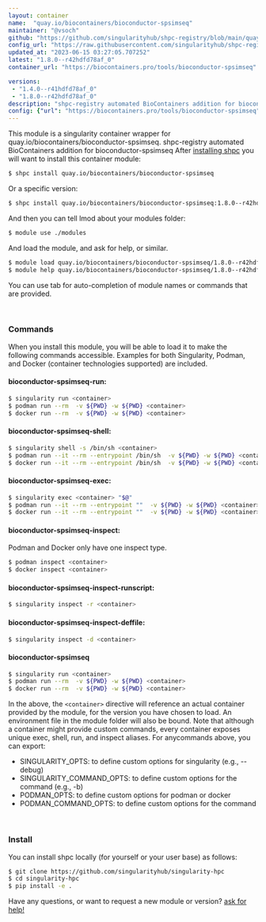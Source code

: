 ```yaml
---
layout: container
name:  "quay.io/biocontainers/bioconductor-spsimseq"
maintainer: "@vsoch"
github: "https://github.com/singularityhub/shpc-registry/blob/main/quay.io/biocontainers/bioconductor-spsimseq/container.yaml"
config_url: "https://raw.githubusercontent.com/singularityhub/shpc-registry/main/quay.io/biocontainers/bioconductor-spsimseq/container.yaml"
updated_at: "2023-06-15 03:27:05.707252"
latest: "1.8.0--r42hdfd78af_0"
container_url: "https://biocontainers.pro/tools/bioconductor-spsimseq"

versions:
 - "1.4.0--r41hdfd78af_0"
 - "1.8.0--r42hdfd78af_0"
description: "shpc-registry automated BioContainers addition for bioconductor-spsimseq"
config: {"url": "https://biocontainers.pro/tools/bioconductor-spsimseq", "maintainer": "@vsoch", "description": "shpc-registry automated BioContainers addition for bioconductor-spsimseq", "latest": {"1.8.0--r42hdfd78af_0": "sha256:eac076f53a3593479c50725bd0b8dd99329d4e0f3d9d052b3fdad7d86d15b56d"}, "tags": {"1.4.0--r41hdfd78af_0": "sha256:19114b9bc419dfe5ed3dca677933b5259fa7b360078db947dd80e4efa7272373", "1.8.0--r42hdfd78af_0": "sha256:eac076f53a3593479c50725bd0b8dd99329d4e0f3d9d052b3fdad7d86d15b56d"}, "docker": "quay.io/biocontainers/bioconductor-spsimseq"}
---
```


This module is a singularity container wrapper for quay.io/biocontainers/bioconductor-spsimseq.
shpc-registry automated BioContainers addition for bioconductor-spsimseq
After [installing shpc](#install) you will want to install this container module:


```bash
$ shpc install quay.io/biocontainers/bioconductor-spsimseq
```

Or a specific version:

```bash
$ shpc install quay.io/biocontainers/bioconductor-spsimseq:1.8.0--r42hdfd78af_0
```

And then you can tell lmod about your modules folder:

```bash
$ module use ./modules
```

And load the module, and ask for help, or similar.

```bash
$ module load quay.io/biocontainers/bioconductor-spsimseq/1.8.0--r42hdfd78af_0
$ module help quay.io/biocontainers/bioconductor-spsimseq/1.8.0--r42hdfd78af_0
```

You can use tab for auto-completion of module names or commands that are provided.

<br>

### Commands

When you install this module, you will be able to load it to make the following commands accessible.
Examples for both Singularity, Podman, and Docker (container technologies supported) are included.

#### bioconductor-spsimseq-run:

```bash
$ singularity run <container>
$ podman run --rm  -v ${PWD} -w ${PWD} <container>
$ docker run --rm  -v ${PWD} -w ${PWD} <container>
```

#### bioconductor-spsimseq-shell:

```bash
$ singularity shell -s /bin/sh <container>
$ podman run --it --rm --entrypoint /bin/sh  -v ${PWD} -w ${PWD} <container>
$ docker run --it --rm --entrypoint /bin/sh  -v ${PWD} -w ${PWD} <container>
```

#### bioconductor-spsimseq-exec:

```bash
$ singularity exec <container> "$@"
$ podman run --it --rm --entrypoint ""  -v ${PWD} -w ${PWD} <container> "$@"
$ docker run --it --rm --entrypoint ""  -v ${PWD} -w ${PWD} <container> "$@"
```

#### bioconductor-spsimseq-inspect:

Podman and Docker only have one inspect type.

```bash
$ podman inspect <container>
$ docker inspect <container>
```

#### bioconductor-spsimseq-inspect-runscript:

```bash
$ singularity inspect -r <container>
```

#### bioconductor-spsimseq-inspect-deffile:

```bash
$ singularity inspect -d <container>
```



#### bioconductor-spsimseq

```bash
$ singularity run <container>
$ podman run --rm  -v ${PWD} -w ${PWD} <container>
$ docker run --rm  -v ${PWD} -w ${PWD} <container>
```


In the above, the `<container>` directive will reference an actual container provided
by the module, for the version you have chosen to load. An environment file in the
module folder will also be bound. Note that although a container
might provide custom commands, every container exposes unique exec, shell, run, and
inspect aliases. For anycommands above, you can export:

 - SINGULARITY_OPTS: to define custom options for singularity (e.g., --debug)
 - SINGULARITY_COMMAND_OPTS: to define custom options for the command (e.g., -b)
 - PODMAN_OPTS: to define custom options for podman or docker
 - PODMAN_COMMAND_OPTS: to define custom options for the command

<br>

### Install

You can install shpc locally (for yourself or your user base) as follows:

```bash
$ git clone https://github.com/singularityhub/singularity-hpc
$ cd singularity-hpc
$ pip install -e .
```

Have any questions, or want to request a new module or version? [ask for help!](https://github.com/singularityhub/singularity-hpc/issues)